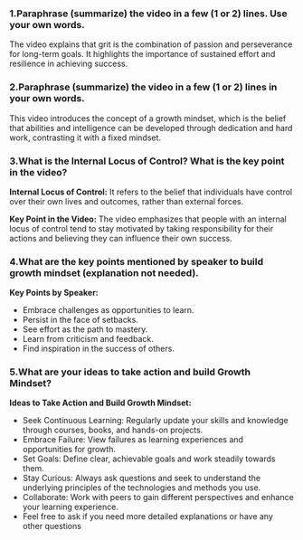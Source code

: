 ### 1.Paraphrase (summarize) the video in a few (1 or 2) lines. Use your own words.
The video explains that grit is the combination of passion and perseverance for long-term goals. It highlights the importance of sustained effort and resilience in achieving success.
### 2.Paraphrase (summarize) the video in a few (1 or 2) lines in your own words.
This video introduces the concept of a growth mindset, which is the belief that abilities and intelligence can be developed through dedication and hard work, contrasting it with a fixed mindset.
### 3.What is the Internal Locus of Control? What is the key point in the video?
**Internal Locus of Control:** It refers to the belief that individuals have control over their own lives and outcomes, rather than external forces. 

**Key Point in the Video:** The video emphasizes that people with an internal locus of control tend to stay motivated by taking responsibility for their actions and believing they can influence their own success.
### 4.What are the key points mentioned by speaker to build growth mindset (explanation not needed).
**Key Points by Speaker:**
* Embrace challenges as opportunities to learn.
* Persist in the face of setbacks.
* See effort as the path to mastery.
* Learn from criticism and feedback.
* Find inspiration in the success of others.
 ### 5.What are your ideas to take action and build Growth Mindset?
 **Ideas to Take Action and Build Growth Mindset:**
* Seek Continuous Learning: Regularly update your skills and knowledge through courses, books, and hands-on projects.
* Embrace Failure: View failures as learning experiences and opportunities for growth.
* Set Goals: Define clear, achievable goals and work steadily towards them.
* Stay Curious: Always ask questions and seek to understand the underlying principles of the technologies and methods you use.
* Collaborate: Work with peers to gain different perspectives and enhance your learning experience.
* Feel free to ask if you need more detailed explanations or have any other questions
